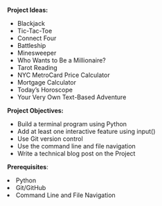 **Project Ideas:**
<ul>
<li>Blackjack</li>
<li>Tic-Tac-Toe</li>
<li>Connect Four</li>
<li>Battleship</li>
<li>Minesweeper</li>
<li>Who Wants to Be a Millionaire?</li>
<li>Tarot Reading</li>
<li>NYC MetroCard Price Calculator</li>
<li>Mortgage Calculator</li>
<li>Today’s Horoscope</li>
<li>Your Very Own Text-Based Adventure</li>
</ul>

**Project Objectives:**
<ul>
<li>Build a terminal program using Python</li>
<li>Add at least one interactive feature using input()</li>
<li>Use Git version control</li>
<li>Use the command line and file navigation</li>
<li>Write a technical blog post on the Project </li>
</ul>

**Prerequisites**:
<li>Python</li>
<li>Git/GitHub</li>
<li>Command Line and File Navigation</li>
